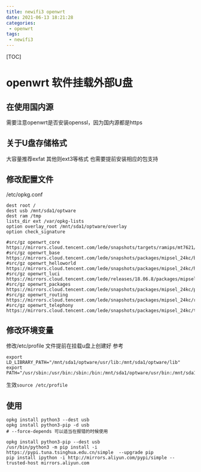 ```yaml
---
title: newifi3 openwrt
date: 2021-06-13 18:21:28
categories: 
 - openwrt
tags:
 - newifi3
---
```

[TOC]

# openwrt 软件挂载外部U盘
## 在使用国内源
需要注意openwrt是否安装openssl，因为国内源都是https
## 关于U盘存储格式
大容量推荐exfat
其他则ext3等格式
也需要提前安装相应的包支持
## 修改配置文件
/etc/opkg.conf
```shell
dest root /
dest usb /mnt/sda1/optware
dest ram /tmp
lists_dir ext /var/opkg-lists
option overlay_root /mnt/sda1/optware/overlay
option check_signature

#src/gz openwrt_core https://mirrors.cloud.tencent.com/lede/snapshots/targets/ramips/mt7621/packages
#src/gz openwrt_base https://mirrors.cloud.tencent.com/lede/snapshots/packages/mipsel_24kc/base
#src/gz openwrt_helloworld https://mirrors.cloud.tencent.com/lede/snapshots/packages/mipsel_24kc/helloworld
#src/gz openwrt_luci https://mirrors.cloud.tencent.com/lede/releases/18.06.8/packages/mipsel_24kc/luci
#src/gz openwrt_packages https://mirrors.cloud.tencent.com/lede/snapshots/packages/mipsel_24kc/packages
#src/gz openwrt_routing https://mirrors.cloud.tencent.com/lede/snapshots/packages/mipsel_24kc/routing
#src/gz openwrt_telephony https://mirrors.cloud.tencent.com/lede/snapshots/packages/mipsel_24kc/telephony
```

## 修改环境变量
修改/etc/profile
文件提前在挂载u盘上创建好
参考
```shell
export LD_LIBRARY_PATH="/mnt/sda1/optware/usr/lib:/mnt/sda1/optware/lib"
export PATH="/usr/sbin:/usr/bin:/sbin:/bin:/mnt/sda1/optware/usr/bin:/mnt/sda1/optware/usr/sbin"
```
生效`source /etc/profile`

## 使用
```shell
opkg install python3 --dest usb
opkg install python3-pip -d usb
# --force-depends 可以适当在报错的时候使用
```

```shell
opkg install python3-pip --dest usb
/usr/bin/python3 -m pip install -i https://pypi.tuna.tsinghua.edu.cn/simple  --upgrade pip  
pip install ipython -i http://mirrors.aliyun.com/pypi/simple --trusted-host mirrors.aliyun.com
```